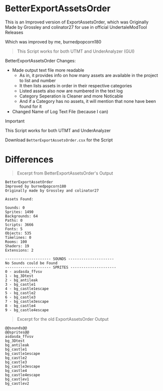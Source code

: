 # BetterExportAssetsOrder

This is an Improved version of ExportAssetsOrder, which was Originally Made by Grossley and colinator27 for use in official UndertaleModTool Releases

Which was improved by me, burnedpopcorn180

> This Script works for both UTMT and UnderAnalyzer (GUI)

BetterExportAssetsOrder Changes:
- Made output text file more readable
  - As in, it provides info on how many assets are available in the project to list and number
  - It then lists assets in order in their respective categories
  - Listed assets also now are numbered in the text log
  - Category Seperation is Cleaner and more Noticable
  - And if a Category has no assets, it will mention that none have been found for it
- Changed Name of Log Text File (because I can)

> [!IMPORTANT]
> This Script works for both UTMT and UnderAnalyzer
>
> Download ```BetterExportAssetsOrder.csx``` for the Script

# Differences

> Excerpt from BetterExportAssetsOrder's Output
```
BetterExportAssetOrder
Improved by burnedpopcorn180
Originally made by Grossley and colinator27

Assets Found:

Sounds: 0
Sprites: 1490
Backgrounds: 64
Paths: 0
Scripts: 3666
Fonts: 5
Objects: 535
Timelines: 0
Rooms: 100
Shaders: 19
Extensions: 2

--------------------- SOUNDS ---------------------
No Sounds could be Found
--------------------- SPRITES ---------------------
0 - asdasda_ffvsv
1 - bg_3Dtest
2 - bg_antileak
3 - bg_castle1
4 - bg_castle1escape
5 - bg_castle2
6 - bg_castle3
7 - bg_castle3escape
8 - bg_castle4
9 - bg_castle4escape
```

> Excerpt for the old ExportAssetsOrder Output
```
@@sounds@@
@@sprites@@
asdasda_ffvsv
bg_3Dtest
bg_antileak
bg_castle1
bg_castle1escape
bg_castle2
bg_castle3
bg_castle3escape
bg_castle4
bg_castle4escape
bg_castlev1
bg_castlev2
```
